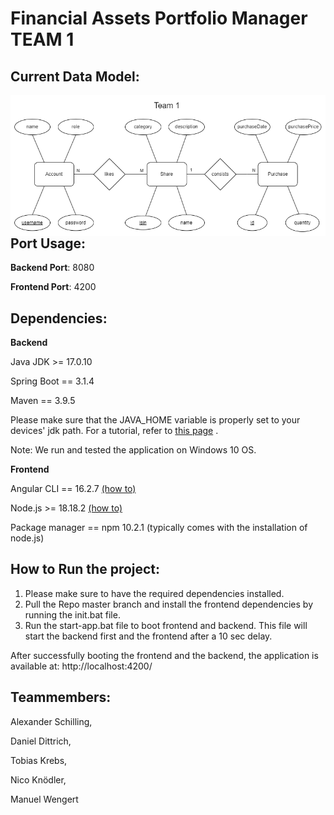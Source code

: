 
     
# Financial Assets Portfolio Manager TEAM 1

## Current Data Model:


<img src="ER Diagramm Sprint4 Team1.drawio.png"
     alt="Markdown Monster icon"
     style="float: left; margin-right: 10px;" />


## Port Usage:

**Backend Port**: 8080 

**Frontend Port**: 4200

## Dependencies: 

**Backend**

Java JDK >= 17.0.10 

Spring Boot == 3.1.4

Maven == 3.9.5

Please make sure that the JAVA_HOME variable is properly set to your devices' jdk path. 
For a tutorial, refer to [this page](https://confluence.atlassian.com/doc/setting-the-java_home-variable-in-windows-8895.html) .

Note: We run and tested the application on Windows 10 OS.

**Frontend** 

Angular CLI == 16.2.7 [(how to)](https://angular.io/guide/setup-local)

Node.js >= 18.18.2 [(how to)](https://nodejs.org/en/download)

Package manager == npm 10.2.1 (typically comes with the installation of node.js) 

## How to Run the project: 

1. Please make sure to have the required dependencies installed.
3. Pull the Repo master branch and install the frontend dependencies by running the init.bat file. 
4. Run the start-app.bat file to boot frontend and backend. This file will start the backend first and the frontend after a 10 sec delay.

After successfully booting the frontend and the backend, the application is available at: 
http://localhost:4200/



## Teammembers:

Alexander Schilling, 

Daniel Dittrich, 

Tobias Krebs, 

Nico Knödler,

Manuel Wengert 
